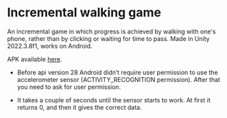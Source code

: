 # Incremental walking game

An incremental game in which progress is achieved by walking with one's phone, rather than by clicking or waiting for time to pass. Made in Unity 2022.3.8f1, works on Android.

APK available [here](https://drive.google.com/file/d/1UG6YsVjIiUZ8mDxGyjo12jtoDYPqFW0J/view?usp=drive_link).

- Before api version 28 Android didn’t require user permission to use the accelerometer sensor (ACTIVITY_RECOGNITION permission). After that you need to ask for user permission.

- It takes a couple of seconds until the sensor starts to work. At first it returns 0, and then it gives the correct data.
